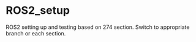 # ROS2_setup
ROS2 setting up and testing based on 274 section. Switch to appropriate branch or each section.
